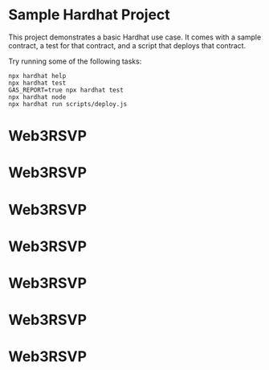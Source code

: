 # Sample Hardhat Project

This project demonstrates a basic Hardhat use case. It comes with a sample contract, a test for that contract, and a script that deploys that contract.

Try running some of the following tasks:

```shell
npx hardhat help
npx hardhat test
GAS_REPORT=true npx hardhat test
npx hardhat node
npx hardhat run scripts/deploy.js
```
# Web3RSVP
# Web3RSVP
# Web3RSVP
# Web3RSVP
# Web3RSVP
# Web3RSVP
# Web3RSVP
